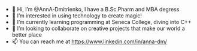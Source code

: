 - 👋 Hi, I’m @AnnA-Dmitrienko, I have a B.Sc.Pharm  and MBA degress
- 👀 I’m interested in using technology to create magic! 
- 🌱 I’m currently learning programming at Seneca College, diving into C++
- 💞️ I’m looking to collaborate on creative projects that make our world a better place
- 📫 You can reach me at https://www.linkedin.com/in/anna-dm/

<!---
AnnA-Dmitrienko/AnnA-Dmitrienko is a ✨ special ✨ repository because its `README.md` (this file) appears on your GitHub profile.
You can click the Preview link to take a look at your changes.
--->
